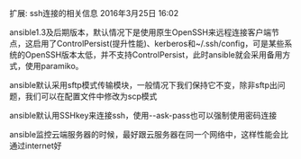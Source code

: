 扩展: ssh连接的相关信息
2016年3月25日
16:02
 
ansible1.3及后期版本，默认情况下是使用原生OpenSSH来远程连接客户端节点，这启用了ControlPersist(提升性能)、kerberos和~/.ssh/config，可是某些系统的OpenSSH版本太低，并不支持ControlPersist，此时ansible就会采用备用方式，使用paramiko。
 
ansible默认采用sftp模式传输模块，一般情况下我们保持它不变，除非sftp出问题，我们可以在配置文件中修改为scp模式
 
ansible默认用SSHkey来连接ssh，使用--ask-pass也可以强制使用密码连接
 
ansible监控云端服务器的时候，最好跟云服务器在同一个网络中，这样性能会比通过internet好
